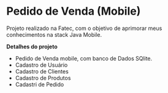# Pedido de Venda (Mobile) 

Projeto realizado na Fatec, com o objetivo de aprimorar meus conhecimentos na stack Java Mobile.

<b>Detalhes do projeto</b>

- Pedido de Venda mobile, com banco de Dados SQlite.
- Cadastro de Usuário
- Cadastro de Clientes
- Cadastro de Produtos
- Cadastri de Pedido



